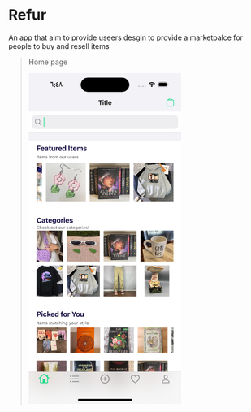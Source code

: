 # Refur

An app that aim to provide useers desgin to provide a marketpalce for people to buy and resell items

> Home page
>
> <img src="res/Home.jpg" alt="Refur Home Page" width="300"/>

